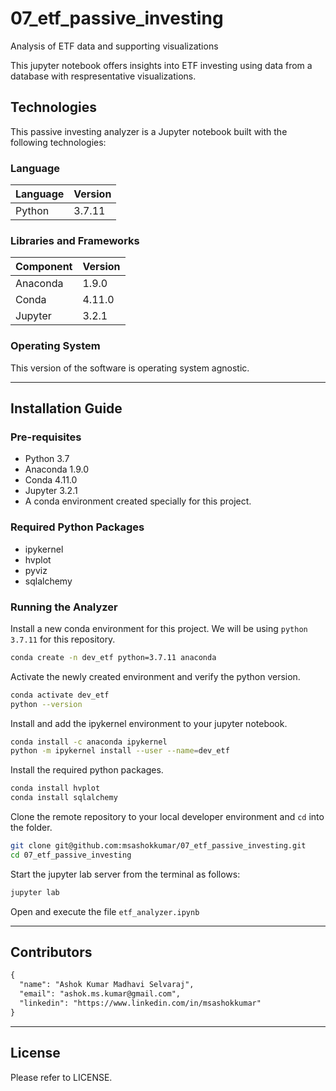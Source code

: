# 07_etf_passive_investing
Analysis of ETF data and supporting visualizations

This jupyter notebook offers insights into ETF investing using data from a database with respresentative visualizations.

## Technologies

This passive investing analyzer is a Jupyter notebook built with the following technologies:

### Language

| Language | Version |
|----------|---------|
| Python   | 3.7.11  |

### Libraries and Frameworks

| Component | Version |
|-----------|---------|
| Anaconda  | 1.9.0   |
| Conda     | 4.11.0  |
| Jupyter   | 3.2.1   |

### Operating System

This version of the software is operating system agnostic.

---
## Installation Guide

### Pre-requisites

- Python 3.7
- Anaconda 1.9.0
- Conda 4.11.0
- Jupyter 3.2.1
- A conda environment created specially for this project.


### Required Python Packages

- ipykernel
- hvplot
- pyviz
- sqlalchemy

### Running the Analyzer

Install a new conda environment for this project. We will be using `python 3.7.11` for this repository.

```bash
conda create -n dev_etf python=3.7.11 anaconda
```

Activate the newly created environment and verify the python version.

```bash
conda activate dev_etf
python --version
```

Install and add the ipykernel environment to your jupyter notebook.

```bash
conda install -c anaconda ipykernel
python -m ipykernel install --user --name=dev_etf
```

Install the required python packages.

```bash
conda install hvplot
conda install sqlalchemy
```

Clone the remote repository to your local developer environment and `cd` into the folder.
```bash
git clone git@github.com:msashokkumar/07_etf_passive_investing.git
cd 07_etf_passive_investing
```

Start the jupyter lab server from the terminal as follows:

```bash
jupyter lab
```

Open and execute the file `etf_analyzer.ipynb`

---
## Contributors

```markdown
{
  "name": "Ashok Kumar Madhavi Selvaraj",
  "email": "ashok.ms.kumar@gmail.com",
  "linkedin": "https://www.linkedin.com/in/msashokkumar"
}
```
---

## License

Please refer to LICENSE.